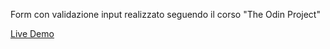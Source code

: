 Form con validazione input realizzato seguendo il corso "The Odin Project"

<p><a href="https://stetisci.github.io/sign-up-form/" />Live Demo</p>
